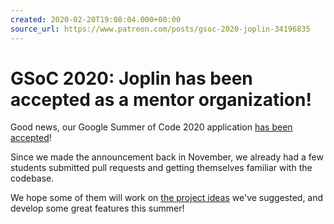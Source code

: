 ```yaml
---
created: 2020-02-20T19:08:04.000+00:00
source_url: https://www.patreon.com/posts/gsoc-2020-joplin-34196835
---
```


# GSoC 2020: Joplin has been accepted as a mentor organization!

Good news, our Google Summer of Code 2020 application [has been accepted](https://summerofcode.withgoogle.com/organizations/?sp-search=joplin#6258880889225216)!

Since we made the announcement back in November, we already had a few students submitted pull requests and getting themselves familiar with the codebase.

We hope some of them will work on [the project ideas](https://joplinapp.org/help/dev/gsoc/gsoc2020/ideas) we've suggested, and develop some great features this summer!
